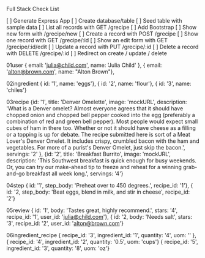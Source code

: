 Full Stack Check List

 [ ] Generate Express App
 [ ] Create database/table
 [ ] Seed table with sample data
 [ ] List all records with GET /grecipe
 [ ] Add Bootstrap
 [ ] Show new form with /grecipe/new
 [ ] Create a record with POST /grecipe
 [ ] Show one record with GET /grecipe/:id
 [ ] Show an edit form with GET /grecipe/:id/edit
 [ ] Update a record with PUT /grecipe/:id
 [ ] Delete a record with DELETE /grecipe/:id
 [ ] Redirect on create / update / delete




01user
{ email: 'julia@child.com', name: 'Julia Child' },
{ email: 'alton@brown.com', name: "Alton Brown"},


02ingredient
{ id: '1', name: 'eggs'},
{ id: '2', name: 'flour'},
{ id: '3', name: 'chiles'}

03recipe
{id: '1', title: 'Denver Omelette', image: 'mockURL', description: 'What is a Denver omelet? Almost everyone agrees that it should have chopped onion and chopped bell pepper cooked into the egg (preferably a combination of red and green bell pepper). Most people would expect small cubes of ham in there too. Whether or not it should have cheese as a filling or a topping is up for debate. The recipe submitted here is sort of a Meat Lover's Denver Omelet. It includes crispy, crumbled bacon with the ham and vegetables. For more of a purist's Denver Omelet, just skip the bacon.', servings: '2' },
{id: '2', title: 'Breakfast Burrito', image: 'mockURL', description: 'This Southwest breakfast is quick enough for busy weekends. Or, you can try our make-ahead tip to freeze and reheat for a winning grab-and-go breakfast all week long.', servings: '4'}

04step
{ id: '1', step_body: 'Preheat over to 450 degrees.', recipe_id: '1'},
{ id: '2, step_body: 'Beat eggs, blend in milk, and stir in cheese', recipe_id: '2'}

05review
{ id: '1', body: 'Tastes great, highly recommend.', stars: '4', recipe_id: '1', user_id: 'julia@child.com'},
{ id: '2, body: 'Needs salt', stars: '3', recipe_id: '2', user_id: 'alton@brown.com'}

06ingredient_recipe
{ recipe_id: '3', ingredient_id: '1', quantity: '4', uom: '' },
{ recipe_id: '4', ingredient_id: '2', quantity: '0.5', uom: 'cups'}
{ recipe_id: '5', ingredient_id: '3', quantity: '8', uom: 'oz'}

